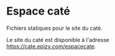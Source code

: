 # Espace caté
Fichiers statiques pour le site du caté.

Le site du caté est disponible à l'adresse https://cate.epizy.com/espacecate.
